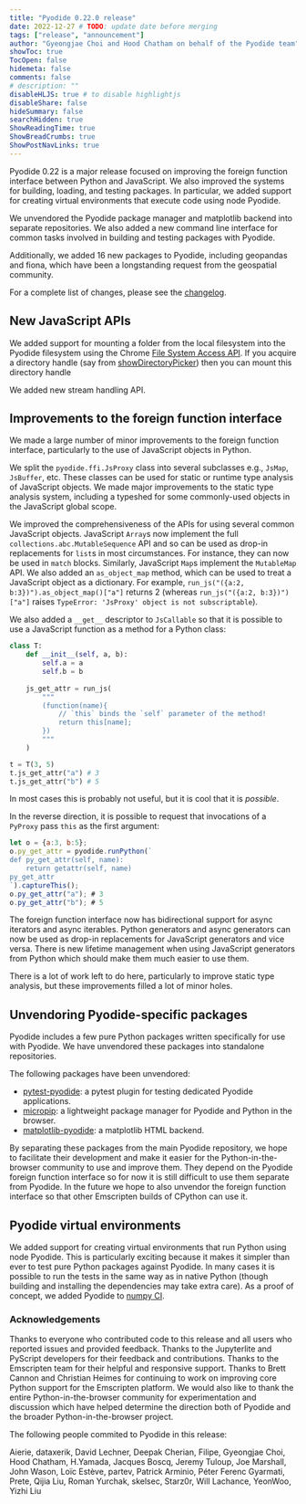 ```yaml
---
title: "Pyodide 0.22.0 release"
date: 2022-12-27 # TODO: update date before merging
tags: ["release", "announcement"]
author: "Gyeongjae Choi and Hood Chatham on behalf of the Pyodide team"
showToc: true
TocOpen: false
hidemeta: false
comments: false
# description: ""
disableHLJS: true # to disable highlightjs
disableShare: false
hideSummary: false
searchHidden: true
ShowReadingTime: true
ShowBreadCrumbs: true
ShowPostNavLinks: true
---
```


Pyodide 0.22 is a major release focused on improving the foreign function
interface between Python and JavaScript. We also improved the systems for
building, loading, and testing packages. In particular, we added support for
creating virtual environments that execute code using node Pyodide.

We unvendored the Pyodide package manager and matplotlib backend into separate
repositories. We also added a new command line interface for common tasks
involved in building and testing packages with Pyodide.

Additionally, we added 16 new packages to Pyodide, including geopandas and
fiona, which have been a longstanding request from the geospatial community.

For a complete list of changes, please see the
[changelog](https://pyodide.org/en/stable/project/changelog.html#version-0-22-0).

## New JavaScript APIs

We added support for mounting a folder from the local filesystem into the
Pyodide filesystem using the Chrome [File System Access
API](https://developer.chrome.com/articles/file-system-access/). If you acquire
a directory handle (say from
[showDirectoryPicker](https://developer.mozilla.org/en-US/docs/Web/API/Window/showDirectoryPicker)) then you can mount this directory handle 

We added new stream handling API.

## Improvements to the foreign function interface

We made a large number of minor improvements to the foreign function interface,
particularly to the use of JavaScript objects in Python.

We split the `pyodide.ffi.JsProxy` class into several subclasses e.g., `JsMap`,
`JsBuffer`, etc. These classes can be used for static or runtime type analysis
of JavaScript objects. We made major improvements to the static type analysis
system, including a typeshed for some commonly-used objects in the JavaScript
global scope.

We improved the comprehensiveness of the APIs for using several common
JavaScript objects. JavaScript `Array`s now implement the full
`collections.abc.MutableSequence` API and so can be used as drop-in replacements
for `list`s in most circumstances. For instance, they can now be used in `match`
blocks. Similarly, JavaScript `Map`s implement the `MutableMap` API. We also
added an `as_object_map` method, which can be used to treat a JavaScript object
as a dictionary. For example, `run_js("({a:2, b:3})").as_object_map()["a"]` returns 2 (whereas `run_js("({a:2, b:3})")["a"]` raises `TypeError: 'JsProxy' object is not subscriptable`).

We also added a `__get__` descriptor to `JsCallable` so that it is possible to
use a JavaScript function as a method for a Python class:
```py
class T:
    def __init__(self, a, b):
        self.a = a
        self.b = b
    
    js_get_attr = run_js(
        """
        (function(name){
            // `this` binds the `self` parameter of the method!
            return this[name];
        })
        """
    )

t = T(3, 5)
t.js_get_attr("a") # 3
t.js_get_attr("b") # 5
```
In most cases this is probably not useful, but it is cool that it is *possible*. 

In the reverse direction, it is possible to request that invocations of a
`PyProxy` pass `this` as the first argument:
```js
let o = {a:3, b:5};
o.py_get_attr = pyodide.runPython(`
def py_get_attr(self, name):
    return getattr(self, name)
py_get_attr
`).captureThis();
o.py_get_attr("a"); # 3
o.py_get_attr("b"); # 5
```


The foreign function interface now has bidirectional support for async iterators
and async iterables. Python generators and async generators can now be used as
drop-in replacements for JavaScript generators and vice versa. There is new
lifetime management when using JavaScript generators from Python which should
make them much easier to use them.

There is a lot of work left to do here, particularly to improve static type
analysis, but these improvements filled a lot of minor holes.


## Unvendoring Pyodide-specific packages

Pyodide includes a few pure Python packages written specifically for use with
Pyodide. We have unvendored these packages into standalone repositories.

The following packages have been unvendored:

- [pytest-pyodide](https://github.com/pyodide/pytest-pyodide):
a pytest plugin for testing dedicated Pyodide applications.
- [micropip](https://github.com/pyodide/micropip):
a lightweight package manager for Pyodide and Python in the browser.
- [matplotlib-pyodide](https://github.com/pyodide/matplotlib-pyodide):
a matplotlib HTML backend.

By separating these packages from the main Pyodide repository, we hope to
facilitate their development and make it easier for the Python-in-the-browser
community to use and improve them. They depend on the Pyodide foreign function
interface so for now it is still difficult to use them separate from Pyodide. In
the future we hope to also unvendor the foreign function interface so that other
Emscripten builds of CPython can use it.

## Pyodide virtual environments

We added support for creating virtual environments that run Python using node
Pyodide. This is particularly exciting because it makes it simpler than ever to
test pure Python packages against Pyodide. In many cases it is possible to run
the tests in the same way as in native Python (though building and installing
the dependencies may take extra care). As a proof of concept, we added Pyodide
to [numpy CI](https://github.com/numpy/numpy/blob/main/.github/workflows/emscripten.yml).

### Acknowledgements

Thanks to everyone who contributed code to this release and all users who
reported issues and provided feedback. Thanks to the Jupyterlite and PyScript
developers for their feedback and contributions. Thanks to the Emscripten team
for their helpful and responsive support. Thanks to Brett Cannon and Christian
Heimes for continuing to work on improving core Python support for the
Emscripten platform.  We would also like to thank the entire
Python-in-the-browser community for experimentation and discussion which have
helped determine the direction both of Pyodide and the broader
Python-in-the-browser project.

The following people commited to Pyodide in this release:

Aierie, dataxerik, David Lechner, Deepak Cherian, Filipe, Gyeongjae Choi,
Hood Chatham, H.Yamada, Jacques Boscq, Jeremy Tuloup, Joe Marshall,
John Wason, Loïc Estève, partev, Patrick Arminio, Péter Ferenc Gyarmati, Prete,
Qijia Liu, Roman Yurchak, skelsec, Starz0r, Will Lachance, YeonWoo, Yizhi Liu
